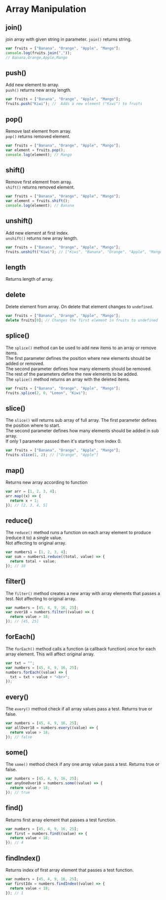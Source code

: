 # Array Manipulation

## join()

join array with given string in parameter.
`join()` returns string.

```javascript
var fruits = ["Banana", "Orange", "Apple", "Mango"];
console.log(fruits.join(","));
// Banana,Orange,Apple,Mango
```

## push()

Add new element to array.  
`push()` returns new array length.

```javascript
var fruits = ["Banana", "Orange", "Apple", "Mango"];
fruits.push("Kiwi"); //  Adds a new element ("Kiwi") to fruits
```

## pop()

Remove last element from array.  
`pop()` returns removed element.

```javascript
var fruits = ["Banana", "Orange", "Apple", "Mango"];
var element = fruits.pop();
console.log(element); // Mango
```

## shift()

Remove first element from array.  
`shift()` returns removed element.

```javascript
var fruits = ["Banana", "Orange", "Apple", "Mango"];
var element = fruits.shift();
console.log(element); // Banana
```

## unshift()

Add new element at first index.  
`unshift()` returns new array length.

```javascript
var fruits = ["Banana", "Orange", "Apple", "Mango"];
fruits.unshift("Kiwi"); // ["Kiwi", "Banana", "Orange", "Apple", "Mango"]
```

## length

Returns length of array.

## delete

Delete element from array. On delete that element changes to `undefined`.

```javascript
var fruits = ["Banana", "Orange", "Apple", "Mango"];
delete fruits[0]; // Changes the first element in fruits to undefined
```

## splice()

The `splice()` method can be used to add new items to an array or remove items.  
The first parameter defines the position where new elements should be added or removed.  
The second parameter defines how many elements should be removed.  
The rest of the parameters define the new elements to be added.  
The `splice()` method returns an array with the deleted items.

```javascript
var fruits = ["Banana", "Orange", "Apple", "Mango"];
fruits.splice(2, 0, "Lemon", "Kiwi");
```

## slice()

The `slice()` will returns sub array of full array.
The first parameter defines the position where to start.  
The second parameter defines how many elements should be added in sub array.  
If only 1 parameter passed then it's starting from index 0.

```javascript
var fruits = ["Banana", "Orange", "Apple", "Mango"];
fruits.slice(1, 2); // ["Orange", "Apple"]
```

## map()

Returns new array according to function

```javascript
var arr = [1, 2, 3, 4];
arr.map((x) => {
  return x + 1;
}); // [2, 3, 4, 5]
```

## reduce()

The `reduce()` method runs a function on each array element to produce (reduce it to) a single value.  
Not affecting to original array.

```javascript
var numbers1 = [1, 2, 3, 4];
var sum = numbers1.reduce((total, value) => {
  return total + value;
}); // 10
```

## filter()

The `filter()` method creates a new array with array elements that passes a test.
Not affecting to original array.

```javascript
var numbers = [45, 4, 9, 16, 25];
var over18 = numbers.filter((value) => {
  return value > 18;
}); // [45, 25]
```

## forEach()

The `forEach()` method calls a function (a callback function) once for each array element.
This will affect original array.

```javascript
var txt = "";
var numbers = [45, 4, 9, 16, 25];
numbers.forEach((value) => {
  txt = txt + value + "<br>";
});
```

## every()

The `every()` method check if all array values pass a test.
Returns true or false.

```javascript
var numbers = [45, 4, 9, 16, 25];
var allOver18 = numbers.every((value) => {
  return value > 18;
}); // false
```

## some()

The `some()` method check if any one array value pass a test.
Returns true or false.

```javascript
var numbers = [45, 4, 9, 16, 25];
var anyOneOver18 = numbers.some((value) => {
  return value > 18;
}); // true
```

## find()

Returns first array element that passes a test function.

```javascript
var numbers = [45, 4, 9, 16, 25];
var first = numbers.find((value) => {
  return value < 18;
}); // 4
```

## findIndex()

Returns index of first array element that passes a test function.

```javascript
var numbers = [45, 4, 9, 16, 25];
var firstIdx = numbers.findIndex((value) => {
  return value < 18;
}); // 1
```

